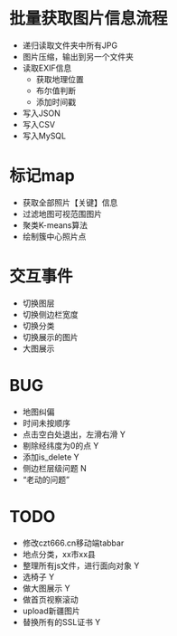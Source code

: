 # 批量获取图片信息流程
- 递归读取文件夹中所有JPG
- 图片压缩，输出到另一个文件夹
- 读取EXIF信息
  - 获取地理位置
  - 布尔值判断
  - 添加时间戳
- 写入JSON
- 写入CSV
- 写入MySQL

# 标记map
- 获取全部照片【关键】信息
- 过滤地图可视范围图片
- 聚类K-means算法
- 绘制簇中心照片点

# 交互事件
- 切换图层
- 切换侧边栏宽度
- 切换分类
- 切换展示的图片
- 大图展示


# BUG
- 地图纠偏
- 时间未按顺序
- 点击空白处退出，左滑右滑 Y
- 剔除经纬度为0的点 Y
- 添加is_delete Y
- 侧边栏层级问题 N
- “老动的问题”


# TODO
- 修改czt666.cn移动端tabbar
- 地点分类，xx市xx县
- 整理所有js文件，进行面向对象 Y
- 选椅子 Y
- 做大图展示 Y
- 做首页视察滚动
- upload新疆图片
- 替换所有的SSL证书 Y
